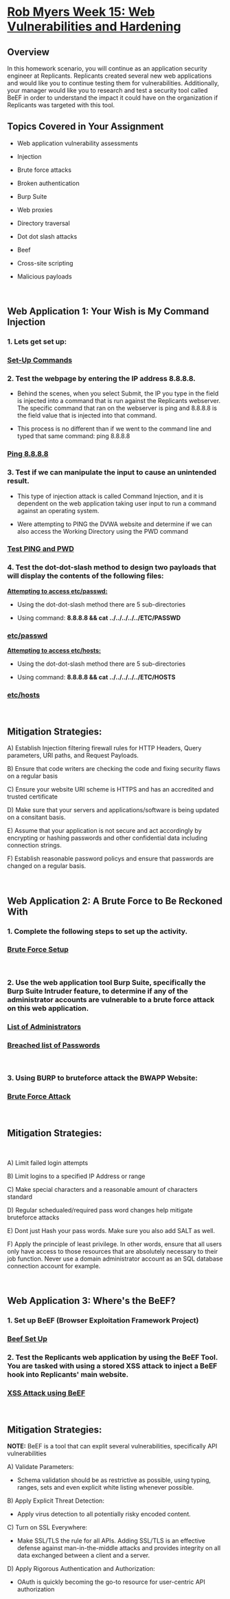 
# <u> Rob Myers Week 15: Web Vulnerabilities and Hardening</u> 

## Overview

In this homework scenario, you will continue as an application security engineer at Replicants. Replicants created several new web applications and would like you to continue testing them for vulnerabilities. Additionally, your manager would like you to research and test a security tool called BeEF in order to understand the impact it could have on the organization if Replicants was targeted with this tool.

## Topics Covered in Your Assignment

* Web application vulnerability assessments

* Injection

* Brute force attacks

* Broken authentication

* Burp Suite

* Web proxies

* Directory traversal

* Dot dot slash attacks

* Beef

* Cross-site scripting

* Malicious payloads

<br>

## **Web Application 1: Your Wish is My Command Injection** 

### 1. Lets get set up:

### [Set-Up Commands](IMAGE/1.md) 

### 2. Test the webpage by entering the IP address 8.8.8.8. 

* Behind the scenes, when you select Submit, the IP you type in the field is injected into a command that is run against the Replicants webserver. The specific command that ran on the webserver is ping <IP> and 8.8.8.8 is the field value that is injected into that command.

* This process is no different than if we went to the command line and typed that same command: ping 8.8.8.8

### [Ping 8.8.8.8](IMAGE/ping.md) 

### 3. Test if we can manipulate the input to cause an unintended result.

* This type of injection attack is called Command Injection, and it is dependent on the web application taking user input to run a command against an operating system.

* Were attempting to PING the DVWA website and determine if we can also access the Working Directory using the PWD command

### [Test PING and PWD](IMAGE/pwd.md)

### 4. Test the dot-dot-slash method to design two payloads that will display the contents of the following files:

**<u>Attempting to access etc/passwd:</u>**

* Using the dot-dot-slash method there are 5 sub-directories 

* Using command: **8.8.8.8 && cat ../../../../../ETC/PASSWD**

### [etc/passwd](IMAGE/etcpass.md)

**<u>Attempting to access etc/hosts:</u>**

* Using the dot-dot-slash method there are 5 sub-directories 

* Using command: **8.8.8.8 && cat ../../../../../ETC/HOSTS**

### [etc/hosts](IMAGE/etchosts.md)

<br>

## **Mitigation Strategies:**

A) Establish Injection filtering firewall rules for HTTP Headers, Query parameters, URI paths, and Request Payloads.

B) Ensure that code writers are checking the code and fixing security flaws on a regular basis 

C) Ensure your website URI scheme is HTTPS and has an accredited and trusted certificate 

D) Make sure that your servers and applications/software is being updated on a consitant basis.

E) Assume that your application is not secure and act accordingly by encrypting or hashing passwords and other confidential data including connection strings.

F) Establish reasonable password policys and ensure that passwords are changed on a regular basis.

<br> 

## **Web Application 2: A Brute Force to Be Reckoned With** 

### 1. Complete the following steps to set up the activity.

### [Brute Force Setup](IMAGE/brute.md) 

<br> 

### 2. Use the web application tool Burp Suite, specifically the Burp Suite Intruder feature, to determine if any of the administrator accounts are vulnerable to a brute force attack on this web application.

### [List of Administrators](IMAGE/adminlist.md) 

### [Breached list of Passwords](IMAGE/breachedpwd.md) 

<br>

### 3. Using BURP to bruteforce attack the BWAPP Website:

### [Brute Force Attack](IMAGE/brute11.md)

<br>

## **Mitigation Strategies:**

<br>

A) Limit failed login attempts

B) Limit logins to a specified IP Address or range

C) Make special characters and a reasonable amount of characters standard

D) Regular schedualed/required pass word changes help mitigate bruteforce attacks

E) Dont just Hash your pass words. Make sure you also add SALT as well.

F) Apply the principle of least privilege. In other words, ensure that all users only have access to those resources that are absolutely necessary to their job function. Never use a domain administrator account as an SQL database connection account for example.

<br>

## **Web Application 3: Where's the BeEF?** 

### 1. Set up BeEF (Browser Exploitation Framework Project)

### [Beef Set Up](IMAGE/beef.md)

### 2. Test the Replicants web application by using the BeEF Tool. You are tasked with using a stored XSS attack to inject a BeEF hook into Replicants' main website.

### [XSS Attack using BeEF](IMAGE/beeff.md)

<br>

## **Mitigation Strategies:**


**NOTE:** BeEF is a tool that can explit several vulnerabilities, specifically API vulnerabilities

A) Validate Parameters:

* Schema validation should be as restrictive as possible, using typing, ranges, sets and even explicit white
listing whenever possible. 

B) Apply Explicit Threat Detection: 

* Apply virus detection to all potentially risky encoded content. 

C) Turn on SSL Everywhere: 

* Make SSL/TLS the rule for all APIs. Adding SSL/TLS is an effective defense against man-in-the-middle attacks and provides integrity on all data exchanged between a client and a server.

D) Apply Rigorous Authentication and Authorization:

* OAuth is quickly becoming the go-to resource for user-centric API authorization

 























